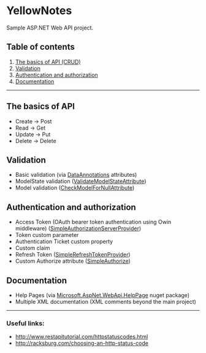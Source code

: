 # YellowNotes
Sample ASP.NET Web API project.

## Table of contents
1. [The basics of API (CRUD)](#the-basics-of-api)
2. [Validation](#validation)
3. [Authentication and authorization](#authentication-and-authorization)
4. [Documentation](#documentation)

---

## The basics of API
* Create -> Post
* Read -> Get
* Update -> Put
* Delete -> Delete

## Validation
* Basic validation (via [DataAnnotations](https://msdn.microsoft.com/en-us/library/system.componentmodel.dataannotations.aspx) attributes)
* ModelState validation ([ValidateModelStateAttribute](YellowNotes/YellowNotes.Api/Attributes/ValidateModelStateAttribute.cs))
* Model validation ([CheckModelForNullAttribute](YellowNotes/YellowNotes.Api/Attributes/CheckModelForNullAttribute.cs))

## Authentication and authorization
* Access Token (OAuth bearer token authentication using Owin middleware) ([SimpleAuthorizationServerProvider](YellowNotes/YellowNotes.Api/Providers/SimpleAuthorizationServerProvider.cs))
* Token custom parameter
* Authentication Ticket custom property
* Custom claim
* Refresh Token ([SimpleRefreshTokenProvider](YellowNotes/YellowNotes.Api/Providers/SimpleRefreshTokenProvider.cs))
* Custom Authorize attribute ([SimpleAuthorize](YellowNotes/YellowNotes.Api/Attributes/SimpleAuthorizeAttribute.cs))

## Documentation
* Help Pages (via [Microsoft.AspNet.WebApi.HelpPage](https://www.nuget.org/packages/Microsoft.AspNet.WebApi.HelpPage/) nuget package)
* Multiple XML documentation (XML comments beyond the main project)

---

### Useful links:
* http://www.restapitutorial.com/httpstatuscodes.html
* http://racksburg.com/choosing-an-http-status-code